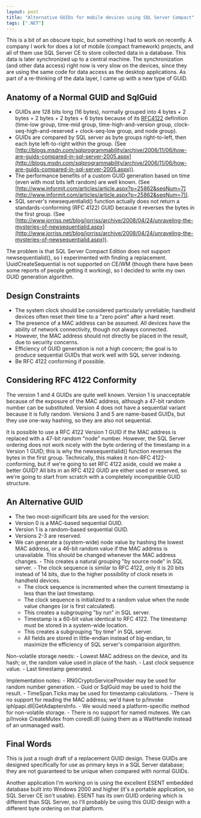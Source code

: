```yaml
---
layout: post
title: "Alternative GUIDs for mobile devices using SQL Server Compact"
tags: [".NET"]
---
```



This is a bit of an obscure topic, but something I had to work on recently. A company I work for does a lot of mobile (compact framework) projects, and all of them use SQL Server CE to store collected data in a database. This data is later synchronized up to a central machine. The synchronization (and other data access) right now is very slow on the devices, since they are using the same code for data access as the desktop applications. As part of a re-thinking of the data layer, I came up with a new type of GUID.



## Anatomy of a Normal GUID and SqlGuid


- GUIDs are 128 bits long (16 bytes), normally grouped into 4 bytes + 2 bytes + 2 bytes + 2 bytes + 6 bytes because of its [RFC4122](http://www.faqs.org/rfcs/rfc4122.html) definition (time-low group, time-mid group, time-high-and-version group, clock-seq-high-and-reserved + clock-seq-low group, and node group).
- GUIDs are compared by SQL server as byte groups right-to-left, then each byte left-to-right within the group. (See [http://blogs.msdn.com/sqlprogrammability/archive/2006/11/06/how-are-guids-compared-in-sql-server-2005.aspx](http://blogs.msdn.com/sqlprogrammability/archive/2006/11/06/how-are-guids-compared-in-sql-server-2005.aspx)).
- The performance benefits of a custom GUID generation based on time (even with most bits left random) are well known. (See [http://www.informit.com/articles/article.aspx?p=25862&seqNum=7](http://www.informit.com/articles/article.aspx?p=25862&seqNum=7)).
- SQL server's newsequentialid() function actually does not return a standards-conforming (RFC 4122) GUID because it reverses the bytes in the first group. (See [http://www.jorriss.net/blog/jorriss/archive/2008/04/24/unraveling-the-mysteries-of-newsequentialid.aspx](http://www.jorriss.net/blog/jorriss/archive/2008/04/24/unraveling-the-mysteries-of-newsequentialid.aspx)).




The problem is that SQL Server Compact Edition does not support newsequentialid(), so I experimented with finding a replacement. UuidCreateSequential is not supported on CE/WM (though there have been some reports of people getting it working), so I decided to write my own GUID generation algorithm.



## Design Constraints


 - The system clock should be considered particularly unreliable; handheld devices often reset their time to a "zero point" after a hard reset.
 - The presence of a MAC address can be assumed. All devices have the ability of network connectivity, though not always connected.
 - However, the MAC address should not directly be placed in the result, due to security concerns.
 - Efficiency of GUID generation is not a high concern; the goal is to produce sequential GUIDs that work well with SQL server indexing.
 - Be RFC 4122 conforming if possible.


## Considering RFC 4122 Conformity



The version 1 and 4 GUIDs are quite well known. Version 1 is unacceptable because of the exposure of the MAC address, although a 47-bit random number can be substituted. Version 4 does not have a sequential variant because it is fully random. Versions 3 and 5 are name-based GUIDs, but they use one-way hashing, so they are also not sequential.





It is possible to use a RFC 4122 Version 1 GUID if the MAC address is replaced with a 47-bit random "node" number. However, the SQL Server ordering does not work nicely with the byte ordering of the timestamp in a Version 1 GUID; this is why the newsequentialid() function reverses the bytes in the first group. Technically, this makes it non-RFC 4122-conforming, but if we're going to set RFC 4122 aside, could we make a better GUID? All bits in an RFC 4122 GUID are either used or reserved, so we're going to start from scratch with a completely incompatible GUID structure.



## An Alternative GUID


  - The two most-significant bits are used for the version:
   - Version 0 is a MAC-based sequential GUID.
   - Version 1 is a random-based sequential GUID.
   - Versions 2-3 are reserved.
   - We can generate a (system-wide) node value by hashing the lowest MAC address, or a 46-bit random value if the MAC address is unavailable. This should be changed whenever the MAC address changes.
    - This creates a natural grouping "by source node" in SQL server.
    - The clock sequence is similar to RFC 4122, only it is 20 bits instead of 14 bits, due to the higher possibility of clock resets in handheld devices.
     - The clock sequence is incremented when the current timestamp is less than the last timestamp.
     - The clock sequence is initialized to a random value when the node value changes (or is first calculated).
     - This creates a subgrouping "by run" in SQL server.
     - Timestamp is a 60-bit value identical to RFC 4122. The timestamp must be stored in a system-wide location.
      - This creates a subgrouping "by time" in SQL server.
      - All fields are stored in little-endian instead of big-endian, to maximize the efficiency of SQL server's comparision algorithm.




Non-volatile storage needs:
       - Lowest MAC address on the device, and its hash; or, the random value used in place of the hash.
       - Last clock sequence value.
       - Last timestamp generated.






Implementation notes:
        - RNGCryptoServiceProvider may be used for random number generation.
        - Guid or SqlGuid may be used to hold the result.
        - TimeSpan.Ticks may be used for timestamp calculations.
        - There is no support for reading the MAC address; we'd have to p/Invoke iphlpapi.dll|GetAdaptersInfo.
        - We would need a platform-specific method for non-volatile storage. 
        - There is no support for named mutexes. We can p/Invoke CreateMutex from coredll.dll (using them as a WaitHandle instead of an unmanaged wait).




## Final Words



This is just a rough draft of a replacement GUID design. These GUIDs are designed specifically for use as primary keys in a SQL Server database; they are not guaranteed to be unique when compared with normal GUIDs.





Another application I'm working on is using the excellent ESENT embedded database built into Windows 2000 and higher (it's a portable application, so SQL Server CE isn't usable). ESENT has its own GUID ordering which is different than SQL Server, so I'll probably be using this GUID design with a different byte ordering on that platform.

